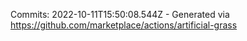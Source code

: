 Commits: 2022-10-11T15:50:08.544Z - Generated via https://github.com/marketplace/actions/artificial-grass
<br>
